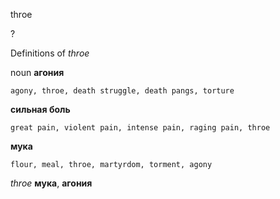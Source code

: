 throe

?


Definitions of _throe_

noun
**агония**

    agony, throe, death struggle, death pangs, torture
**сильная боль**

    great pain, violent pain, intense pain, raging pain, throe
**мука**

    flour, meal, throe, martyrdom, torment, agony

_throe_
**мука**, **агония**